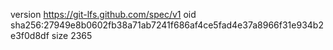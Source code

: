 version https://git-lfs.github.com/spec/v1
oid sha256:27949e8b0602fb38a71ab7241f686af4ce5fad4e37a8966f31e934b2e3f0d8df
size 2365
